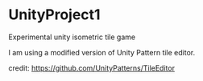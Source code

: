 UnityProject1
=============

Experimental unity isometric tile game

I am using a modified version of Unity Pattern tile editor.

credit: https://github.com/UnityPatterns/TileEditor
